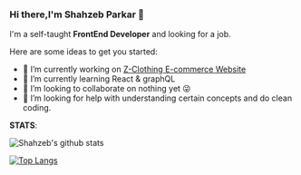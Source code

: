 ### Hi there,I'm Shahzeb Parkar 👋

I'm a self-taught **FrontEnd Developer** and looking for a job.

Here are some ideas to get you started:

- 🔭 I’m currently working on [Z-Clothing E-commerce Website](https://z-clothing.herokuapp.com/)
- 🌱 I’m currently learning React & graphQL
- 👯 I’m looking to collaborate on nothing yet 😜
- 🤔 I’m looking for help with  understanding certain concepts and do clean coding.


**STATS**:

![Shahzeb's github stats](https://github-readme-stats.vercel.app/api?username=shahzebgit&count_private=true&show_icons=true&theme=tokyonight) <br>

[![Top Langs](https://github-readme-stats.vercel.app/api/top-langs/?username=shahzebgit&theme=tokyonight)](https://github.com/anuraghazra/github-readme-stats)

<!--
**shahzebgit/shahzebgit** is a ✨ _special_ ✨ repository because its `README.md` (this file) appears on your GitHub profile.


- 💬 Ask me about ...
- 📫 How to reach me: ...
- 😄 Pronouns: ...
- ⚡ Fun fact: ...
-->
